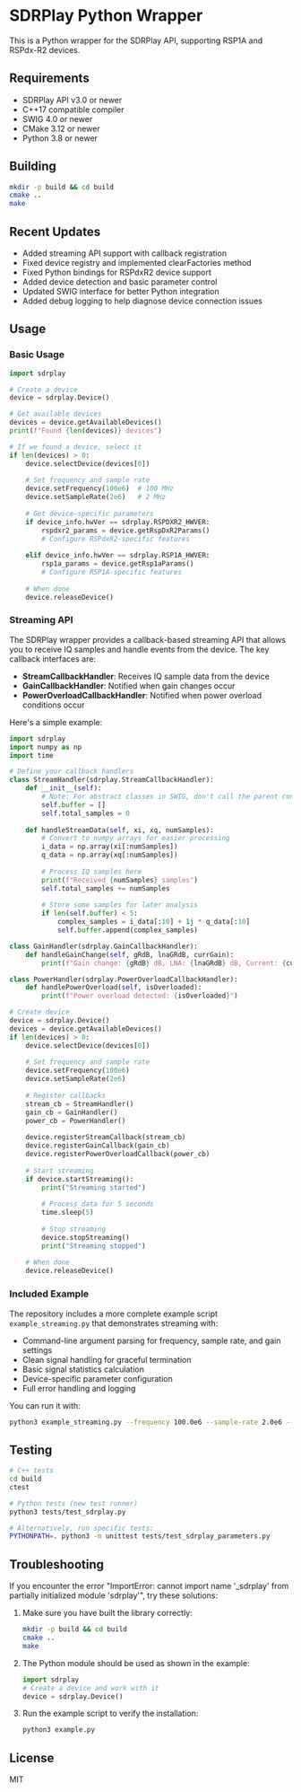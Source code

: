 # SDRPlay Python Wrapper

This is a Python wrapper for the SDRPlay API, supporting RSP1A and RSPdx-R2 devices.

## Requirements

- SDRPlay API v3.0 or newer
- C++17 compatible compiler
- SWIG 4.0 or newer
- CMake 3.12 or newer
- Python 3.8 or newer

## Building

```bash
mkdir -p build && cd build
cmake ..
make
```

## Recent Updates

- Added streaming API support with callback registration
- Fixed device registry and implemented clearFactories method
- Fixed Python bindings for RSPdxR2 device support
- Added device detection and basic parameter control
- Updated SWIG interface for better Python integration
- Added debug logging to help diagnose device connection issues

## Usage

### Basic Usage

```python
import sdrplay

# Create a device
device = sdrplay.Device()

# Get available devices
devices = device.getAvailableDevices()
print(f"Found {len(devices)} devices")

# If we found a device, select it
if len(devices) > 0:
    device.selectDevice(devices[0])
    
    # Set frequency and sample rate
    device.setFrequency(100e6)  # 100 MHz
    device.setSampleRate(2e6)   # 2 MHz
    
    # Get device-specific parameters
    if device_info.hwVer == sdrplay.RSPDXR2_HWVER:
        rspdxr2_params = device.getRspDxR2Params()
        # Configure RSPdxR2-specific features
    
    elif device_info.hwVer == sdrplay.RSP1A_HWVER:
        rsp1a_params = device.getRsp1aParams()
        # Configure RSP1A-specific features
        
    # When done
    device.releaseDevice()
```

### Streaming API

The SDRPlay wrapper provides a callback-based streaming API that allows you to receive IQ samples and handle events from the device. The key callback interfaces are:

- **StreamCallbackHandler**: Receives IQ sample data from the device
- **GainCallbackHandler**: Notified when gain changes occur
- **PowerOverloadCallbackHandler**: Notified when power overload conditions occur

Here's a simple example:

```python
import sdrplay
import numpy as np
import time

# Define your callback handlers
class StreamHandler(sdrplay.StreamCallbackHandler):
    def __init__(self):
        # Note: For abstract classes in SWIG, don't call the parent constructor
        self.buffer = []
        self.total_samples = 0
    
    def handleStreamData(self, xi, xq, numSamples):
        # Convert to numpy arrays for easier processing
        i_data = np.array(xi[:numSamples])
        q_data = np.array(xq[:numSamples])
        
        # Process IQ samples here
        print(f"Received {numSamples} samples")
        self.total_samples += numSamples
        
        # Store some samples for later analysis
        if len(self.buffer) < 5:
            complex_samples = i_data[:10] + 1j * q_data[:10]
            self.buffer.append(complex_samples)

class GainHandler(sdrplay.GainCallbackHandler):
    def handleGainChange(self, gRdB, lnaGRdB, currGain):
        print(f"Gain change: {gRdB} dB, LNA: {lnaGRdB} dB, Current: {currGain}")

class PowerHandler(sdrplay.PowerOverloadCallbackHandler):
    def handlePowerOverload(self, isOverloaded):
        print(f"Power overload detected: {isOverloaded}")

# Create device
device = sdrplay.Device()
devices = device.getAvailableDevices()
if len(devices) > 0:
    device.selectDevice(devices[0])
    
    # Set frequency and sample rate
    device.setFrequency(100e6)
    device.setSampleRate(2e6)
    
    # Register callbacks
    stream_cb = StreamHandler()
    gain_cb = GainHandler()
    power_cb = PowerHandler()
    
    device.registerStreamCallback(stream_cb)
    device.registerGainCallback(gain_cb)
    device.registerPowerOverloadCallback(power_cb)
    
    # Start streaming
    if device.startStreaming():
        print("Streaming started")
        
        # Process data for 5 seconds
        time.sleep(5)
        
        # Stop streaming
        device.stopStreaming()
        print("Streaming stopped")
    
    # When done
    device.releaseDevice()
```

### Included Example

The repository includes a more complete example script `example_streaming.py` that demonstrates streaming with:

- Command-line argument parsing for frequency, sample rate, and gain settings
- Clean signal handling for graceful termination
- Basic signal statistics calculation
- Device-specific parameter configuration
- Full error handling and logging

You can run it with:

```bash
python3 example_streaming.py --frequency 100.0e6 --sample-rate 2.0e6 --gain 40 --time 10
```

## Testing

```bash
# C++ tests
cd build
ctest

# Python tests (new test runner)
python3 tests/test_sdrplay.py

# Alternatively, run specific tests:
PYTHONPATH=. python3 -m unittest tests/test_sdrplay_parameters.py
```

## Troubleshooting

If you encounter the error "ImportError: cannot import name '_sdrplay' from partially initialized module 'sdrplay'", try these solutions:

1. Make sure you have built the library correctly:
   ```bash
   mkdir -p build && cd build
   cmake ..
   make
   ```

2. The Python module should be used as shown in the example:
   ```python
   import sdrplay
   # Create a device and work with it
   device = sdrplay.Device()
   ```

3. Run the example script to verify the installation:
   ```bash
   python3 example.py
   ```

## License

MIT